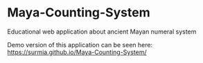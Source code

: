 # Maya-Counting-System
Educational web application about ancient Mayan numeral system

Demo version of this application can be seen here: https://surmia.github.io/Maya-Counting-System/
